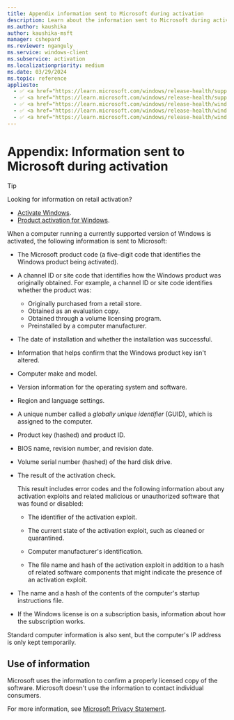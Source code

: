 ```yaml
---
title: Appendix information sent to Microsoft during activation
description: Learn about the information sent to Microsoft during activation.
ms.author: kaushika
author: kaushika-msft
manager: cshepard
ms.reviewer: nganguly
ms.service: windows-client
ms.subservice: activation
ms.localizationpriority: medium
ms.date: 03/29/2024
ms.topic: reference
appliesto:
  - ✅ <a href="https://learn.microsoft.com/windows/release-health/supported-versions-windows-client" target="_blank">Windows 11</a>
  - ✅ <a href="https://learn.microsoft.com/windows/release-health/supported-versions-windows-client" target="_blank">Windows 10</a>
  - ✅ <a href="https://learn.microsoft.com/windows/release-health/windows-server-release-info" target="_blank">Windows Server 2022</a>
  - ✅ <a href="https://learn.microsoft.com/windows/release-health/windows-server-release-info" target="_blank">Windows Server 2019</a>
  - ✅ <a href="https://learn.microsoft.com/windows/release-health/windows-server-release-info" target="_blank">Windows Server 2016</a>
---
```


# Appendix: Information sent to Microsoft during activation

> [!TIP]
>
> Looking for information on retail activation?
>
> - [Activate Windows](https://support.microsoft.com/windows/activate-windows-c39005d4-95ee-b91e-b399-2820fda32227).
> - [Product activation for Windows](https://support.microsoft.com/windows/product-activation-for-windows-online-support-telephone-numbers-35f6a805-1259-88b4-f5e9-b52cccef91a0).

When a computer running a currently supported version of Windows is activated, the following information is sent to Microsoft:

- The Microsoft product code (a five-digit code that identifies the Windows product being activated).

- A channel ID or site code that identifies how the Windows product was originally obtained. For example, a channel ID or site code identifies whether the product was:

  - Originally purchased from a retail store.
  - Obtained as an evaluation copy.
  - Obtained through a volume licensing program.
  - Preinstalled by a computer manufacturer.

- The date of installation and whether the installation was successful.

- Information that helps confirm that the Windows product key isn't altered.

- Computer make and model.

- Version information for the operating system and software.

- Region and language settings.

- A unique number called a *globally unique identifier* (GUID), which is assigned to the computer.

- Product key (hashed) and product ID.

- BIOS name, revision number, and revision date.

- Volume serial number (hashed) of the hard disk drive.

- The result of the activation check.

    This result includes error codes and the following information about any activation exploits and related malicious or unauthorized software that was found or disabled:

  - The identifier of the activation exploit.

  - The current state of the activation exploit, such as cleaned or quarantined.

  - Computer manufacturer's identification.

  - The file name and hash of the activation exploit in addition to a hash of related software components that might indicate the presence of an activation exploit.

- The name and a hash of the contents of the computer's startup instructions file.

- If the Windows license is on a subscription basis, information about how the subscription works.

Standard computer information is also sent, but the computer's IP address is only kept temporarily.

## Use of information

Microsoft uses the information to confirm a properly licensed copy of the software. Microsoft doesn't use the information to contact individual consumers.

For more information, see [Microsoft Privacy Statement](https://privacy.microsoft.com/privacystatement).
